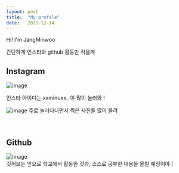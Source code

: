 ```yaml
---
layout: post
title:  "My profile"
date:   2021-12-14
---
```


<p class="start"> Hi! I'm JangMinwoo</p>

간단하게 인스타와 github 활동만 적을게
<br/>
## Instagram
![image](https://user-images.githubusercontent.com/84303574/146021955-301b1225-0eb2-44e4-9030-2817de30b1f2.png)

인스타 아이디는 xxminuxx_ 야 많이 놀러와 !
<br/>

![image](https://user-images.githubusercontent.com/84303574/146022222-f1bff7bc-ff9a-4ef7-b282-0e7558c4312b.png)
주로 놀러다니면서 찍은 사진들 많이 올려 
<br/>
<br/>
<br/>

## Github

![image](https://user-images.githubusercontent.com/84303574/146022490-ec29a6ec-a236-4e1a-a7e2-7ecf4caf7941.png)
<br/>
깃허브는 앞으로 학교에서 활동한 것과, 스스로 공부한 내용들 올릴 예정이야 !

